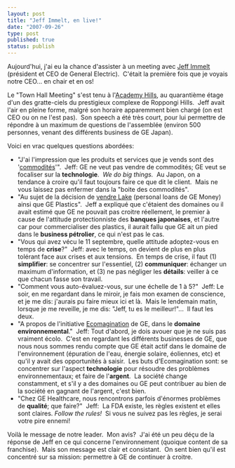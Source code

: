```yaml
---
layout: post
title: "Jeff Immelt, en live!"
date: "2007-09-26"
type: post
published: true
status: publish
---
```


Aujourd'hui, j'ai eu la chance d'assister à un meeting avec [Jeff Immelt](http://www.ge.com/company/leadership/ceo.html "Jeffrey Immelt, CEO de General Electric") (président et CEO de General Electric).  C'était la première fois que je voyais notre CEO... en chair et en os!

Le "Town Hall Meeting" s'est tenu à l'[Academy Hills](http://www.academyhills.com/ "Academy Hills"), au quarantième étage d'un des gratte-ciels du prestigieux complexe de Roppongi Hills.  Jeff avait l'air en pleine forme, malgré son horaire apparemment bien chargé (on est CEO ou on ne l'est pas).  Son speech a été très court, pour lui permettre de répondre à un maximum de questions de l'assemblée (environ 500 personnes, venant des différents business de GE Japan).

Voici en vrac quelques questions abordées:

- "J'ai l'impression que les produits et services que je vends sont des '[commodités](http://fr.wikipedia.org/wiki/Commodit%C3%A9 "Definition de commodite sur Wikipedia")'".  Jeff: GE ne veut pas vendre de commodités; GE veut se focaliser sur la **technologie**.  _We do big things._  Au Japon, on a tendance à croire qu'il faut toujours faire ce que dit le client.  Mais ne vous laissez pas enfermer dans la "boite des commodités".
- "Au sujet de la décision de [vendre Lake](http://www.bloomberg.com/apps/news?pid=20601101&sid=a5QPts8ixUv0&refer=japan "GE to exit personal loan business in Japan") (personal loans de GE Money) ainsi que GE Plastics".  Jeff a expliqué que c'étaient des domaines ou il avait estimé que GE ne pouvait pas croitre réellement, le premier à cause de l'attitude protectionniste des **banques japonaises**, et l'autre car pour commercialiser des plastics, il aurait fallu que GE ait un pied dans le **business pétrolier**, ce qui n'est pas le cas.
- "Vous qui avez vécu le 11 septembre, quelle attitude adoptez-vous en temps de **crise**?"  Jeff: avec le temps, on devient de plus en plus tolérant face aux crises et aux tensions.  En temps de crise, il faut (1) **simplifier**: se concentrer sur l'essentiel, (2) **communiquer**: échanger un maximum d'information, et (3) ne pas négliger les **détails**: veiller à ce que chacun fasse son travail.
- "Comment vous auto-évaluez-vous, sur une échelle de 1 à 5?"  Jeff: Le soir, en me regardant dans le miroir, je fais mon examen de conscience, et je me dis: j'aurais pu faire mieux ici et là.  Mais le lendemain matin, lorsque je me reveille, je me dis: "Jeff, tu es le meilleur!"...  Il faut les deux.
- "A propos de l'initiative [Ecomagination](http://ge.ecomagination.com/site/index.html "Ecomagination") de GE, dans le **domaine environnemental**."  Jeff: Tout d'abord, je dois avouer que je ne suis pas vraiment écolo.  C'est en regardant les différents businesses de GE, que nous nous sommes rendu compte que GE était actif dans le domaine de l'environnement (épuration de l'eau, énergie solaire, éoliennes, etc) et qu'il y avait des opportunités à saisir.  Les buts d'Ecomagination sont: se concentrer sur l'aspect **technologie** pour résoudre des problèmes environnementaux; et faire de l'**argent**.  La société change constamment, et s'il y a des domaines ou GE peut contribuer au bien de la société en gagnant de l'argent, c'est bien.
- "Chez GE Healthcare, nous rencontrons parfois d'énormes problèmes de **qualité**; que faire?"  Jeff:  La FDA existe, les règles existent et elles sont claires. _Follow the rules!_  Si vous ne suivez pas les règles, je serai votre pire ennemi!

Voilà le message de notre leader.  Mon avis?  J'ai été un peu déçu de la réponse de Jeff en ce qui concerne l'environnement (quoique content de sa franchise).  Mais son message est clair et consistant.  On sent bien qu'il est concentré sur sa mission: permettre à GE de continuer à croitre.
